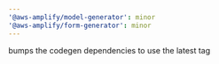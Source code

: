 ```yaml
---
'@aws-amplify/model-generator': minor
'@aws-amplify/form-generator': minor
---
```


bumps the codegen dependencies to use the latest tag
